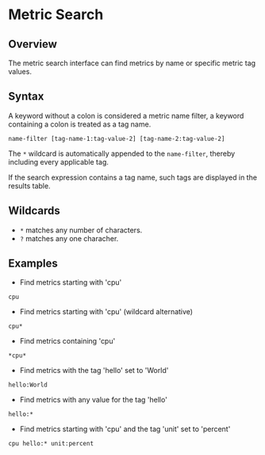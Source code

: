 # Metric Search

## Overview

The metric search interface can find metrics by name or specific metric tag values.

## Syntax

A keyword without a colon is considered a metric name filter, a keyword containing a colon is treated as a tag name.

```ls
name-filter [tag-name-1:tag-value-2] [tag-name-2:tag-value-2]
```

The `*` wildcard is automatically appended to the `name-filter`, thereby including every applicable tag.

If the search expression contains a tag name, such tags are displayed in the results table.


## Wildcards

* `*` matches any number of characters.
* `?` matches any one characher.

## Examples

* Find metrics starting with 'cpu'

```ls
cpu
```

* Find metrics starting with 'cpu' (wildcard alternative)

```ls
cpu*
```

* Find metrics containing 'cpu'

```ls
*cpu*
```

* Find metrics with the tag 'hello' set to 'World'


```ls
hello:World
```

* Find metrics with any value for the tag 'hello'


```ls
hello:*
```

* Find metrics starting with 'cpu' and the tag 'unit' set to 'percent'


```ls
cpu hello:* unit:percent
```
